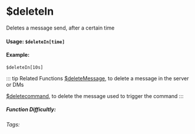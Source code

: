 # $deleteIn
Deletes a message send, after a certain time

#### Usage: `$deleteIn[time]`

#### Example: 
`$deleteIn[10s]`

::: tip Related Functions
[$deleteMessage](../Text/deleteMessage.md), to delete a message in the server or DMs

[$deletecommand](../Text/deletecommand.md), to delete the message used to trigger the command
:::


##### Function Difficultly: <Badge type="tip" text="Easy" vertical="middle" /> 
###### Tags: <Badge type="tip" text="delete message" vertical="middle" /> <Badge type="tip" text="Message" vertical="middle" /> <Badge type="tip" text="delete after" vertical="middle" /> <Badge type="tip" text="delete in time" vertical="middle" />